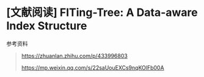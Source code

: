 # [文献阅读] FITing-Tree: A Data-aware Index Structure





参考资料

> https://zhuanlan.zhihu.com/p/433996803
>
> https://mp.weixin.qq.com/s/22saUouEXCs9nqKOlFb00A

